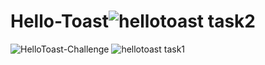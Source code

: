 # Hello-Toast![hellotoast task2](https://user-images.githubusercontent.com/81616443/145699600-9f0dcb24-d3fb-49c1-bcf5-4456a3369a42.gif)
![HelloToast-Challenge](https://user-images.githubusercontent.com/81616443/145699601-b378d662-f9d6-4649-a194-8cb9fc31a1c6.gif)
![hellotoast task1](https://user-images.githubusercontent.com/81616443/145699602-b1a69462-a368-49cb-9743-74454c9697bb.gif)
